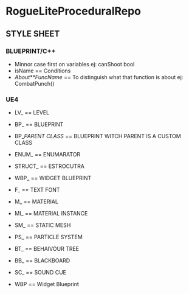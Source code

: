 # RogueLiteProceduralRepo
##  STYLE SHEET
### BLUEPRINT/C++

- Minnor case first on variables ej: canShoot bool
- isName == Conditions
- *About**FuncName* == To distinguish what that function is about ej: CombatPunch()

### UE4
- LV_ == LEVEL
- BP_ == BLUEPRINT
- BP_*PARENT CLASS* == BLUEPRINT WITCH PARENT IS A CUSTOM CLASS
- ENUM_ == ENUMARATOR
- STRUCT_ == ESTROCUTRA

- WBP_ == WIDGET BLUEPRINT
- F_ == TEXT FONT

- M_ == MATERIAL
- MI_ == MATERIAL INSTANCE
- SM_ == STATIC MESH
- PS_ == PARTICLE SYSTEM

- BT_ == BEHAIVOUR TREE
- BB_ == BLACKBOARD

- SC_ == SOUND CUE

- WBP == Widget Blueprint 
